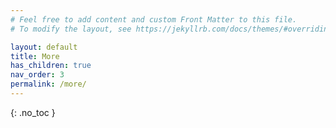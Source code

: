 ```yaml
---
# Feel free to add content and custom Front Matter to this file.
# To modify the layout, see https://jekyllrb.com/docs/themes/#overriding-theme-defaults

layout: default
title: More
has_children: true
nav_order: 3
permalink: /more/
---
```



{: .no_toc }
